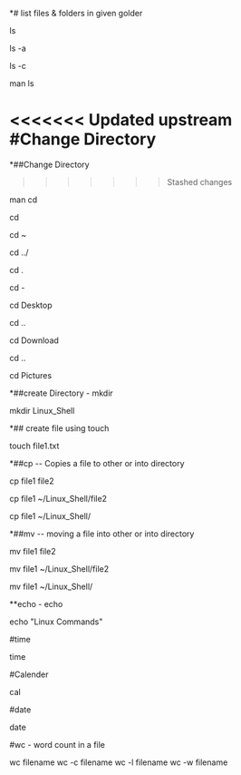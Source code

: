 *# list files & folders in given golder


ls

ls -a

ls -c

man ls



<<<<<<< Updated upstream
#Change Directory
=======
*##Change Directory
>>>>>>> Stashed changes

man cd

cd

cd ~

cd ../

cd .

cd -

cd Desktop

cd ..

cd Download

cd ..

cd Pictures

*##create Directory - mkdir

mkdir Linux_Shell

*## create file using touch

touch file1.txt


*##cp --	Copies a file to other or into directory

cp file1 file2

cp file1 ~/Linux_Shell/file2

cp file1 ~/Linux_Shell/



*##mv --	moving a file into other or into directory

mv file1 file2

mv file1 ~/Linux_Shell/file2

mv file1 ~/Linux_Shell/


**echo - echo

echo "Linux Commands"

#time

time

#Calender

cal

#date

date


#wc - word count in a file

wc filename
wc -c filename
wc -l filename
wc -w filename
